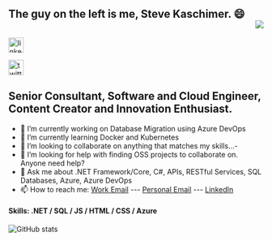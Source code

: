 ## The guy on the left is me, Steve Kaschimer. 😄 <div align = 'right'>![](https://komarev.com/ghpvc/?username=skaschimer&color=red)</div>

[<img src='https://camo.githubusercontent.com/0bfab11be8684b119d4b9d0415d4eb2b3b3ab49a1db7a56cf8f5f8e043b69f56/68747470733a2f2f696d672e736869656c64732e696f2f7374617469632f76313f636f6c6f723d626c7565266c6162656c3d6c696e6b6564696e266c6f676f3d6c696e6b6564696e266c6f676f436f6c6f723d7768697465267374796c653d666f722d7468652d6261646765266d6573736167653d436f6e6e656374' alt='linkedin' height='30'>](https://www.linkedin.com/in/skaschimer/) 

[<img src='https://camo.githubusercontent.com/78c8c588c16b5ec5ec7a2203dcd5f7c0614cf9a04b3eddc2f1f41d181b686f9f/68747470733a2f2f696d672e736869656c64732e696f2f7374617469632f76313f636f6c6f723d626c7565266c6162656c3d74776974746572266c6f676f3d74776974746572266c6f676f436f6c6f723d7768697465267374796c653d666f722d7468652d6261646765266d6573736167653d466f6c6c6f77' alt='twitter' height='30'>](https://twitter.com/iamskratsch) 

## Senior Consultant, Software and Cloud Engineer, Content Creator and Innovation Enthusiast.

- 🔭 I’m currently working on Database Migration using Azure DevOps
- 🌱 I’m currently learning Docker and Kubernetes
- 👯 I’m looking to collaborate on anything that matches my skills...- 
- 🤔 I’m looking for help with finding OSS projects to collaborate on. Anyone need help?  
- 💬 Ask me about .NET Framework/Core, C#, APIs, RESTful Services, SQL Databases, Azure, Azure DevOps
- 📫 How to reach me: [Work Email](mailto://steve.kaschimer@slalom.com) --- [Personal Email](mailto://steve@skratsch.com) --- [LinkedIn](https://www.linkedin.com/in/skaschimer/)

#### Skills: .NET / SQL / JS / HTML / CSS / Azure

![GitHub stats](https://github-readme-stats.vercel.app/api?username=skaschimer&show_icons=true)  

